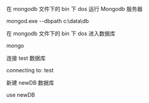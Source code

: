 在 mongodb 文件下的 bin 下 dos 运行 Mongodb 服务器 
  
  mongod.exe --dbpath c:\data\db
  
在 mongodb 文件下的 bin 下 dos 进入数据库

  mongo
  
连接 test 数据库

  connecting to: test
  
新建 newDB 数据库

  use newDB
